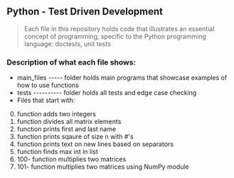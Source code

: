 ## Python - Test Driven Development
> Each file in this repository holds code that illustrates an essential concept of programming,
> specific to the Python programming language:
> doctests, unit tests

### Description of what each file shows:
* main_files ----- folder holds main programs that showcase examples of how to use functions
* tests ---------- folder holds all tests and edge case checking
* Files that start with:
0. function adds two integers
2. function divides all matrix elements
3. function prints first and last name
4. function prints sqaure of size n with #'s
5. function prints text on new lines based on separators
6. function finds max int in list
100. 100- function multiplies two matrices
101. 101- function multiplies two matrices using NumPy module
